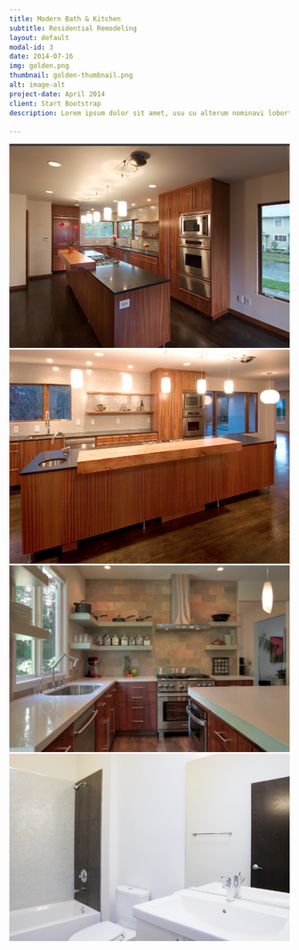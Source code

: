 ```yaml
---
title: Modern Bath & Kitchen
subtitle: Residential Remodeling
layout: default
modal-id: 3
date: 2014-07-16
img: golden.png
thumbnail: golden-thumbnail.png
alt: image-alt
project-date: April 2014
client: Start Bootstrap
description: Lorem ipsum dolor sit amet, usu cu alterum nominavi lobortis. At duo novum diceret. Tantas apeirian vix et, usu sanctus postulant inciderint ut, populo diceret necessitatibus in vim. Cu eum dicam feugiat noluisse.

---
```


<img src="img/portfolio/modern-bath-kitchen/1.png" class="img-responsive img-centered" alt="{{ post.alt }}">
<img src="img/portfolio/modern-bath-kitchen/2.png" class="img-responsive img-centered" alt="{{ post.alt }}">
<img src="img/portfolio/modern-bath-kitchen/3.png" class="img-responsive img-centered" alt="{{ post.alt }}">
<img src="img/portfolio/modern-bath-kitchen/4.png" class="img-responsive img-centered" alt="{{ post.alt }}">